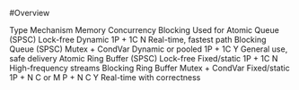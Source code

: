 #Overview

Type				                Mechanism		          Memory			          Concurrency			          Blocking		Used for
Atomic Queue (SPSC)		      Lock-free		          Dynamic			          1P + 1C				            N			      Real-time, fastest path
Blocking Queue (SPSC)		    Mutex + CondVar		    Dynamic or pooled	    1P + 1C				            Y			      General use, safe delivery
Atomic Ring Buffer (SPSC)	  Lock-free		          Fixed/static		      1P + 1C				            N			      High-frequency streams
Blocking Ring Buffer		    Mutex + CondVar		    Fixed/static		      1P + N C or M P + N C		  Y			      Real-time with correctness
